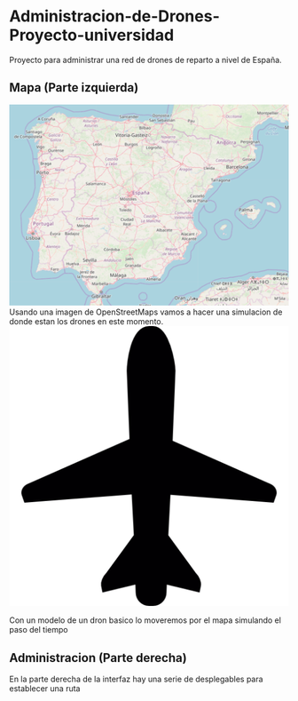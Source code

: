 # Administracion-de-Drones-Proyecto-universidad
Proyecto para administrar una red de drones de reparto a nivel de España.
## Mapa (Parte izquierda)
![Alt text](mapa.PNG?raw=true "Title")
Usando una imagen de OpenStreetMaps vamos a hacer una simulacion de donde estan los drones en este momento.
![Alt text](14466.png?raw=true "Title")

Con un modelo de un dron basico lo moveremos por el mapa simulando el paso del tiempo
## Administracion (Parte derecha)
En la parte derecha de la interfaz hay una serie de desplegables para establecer una ruta